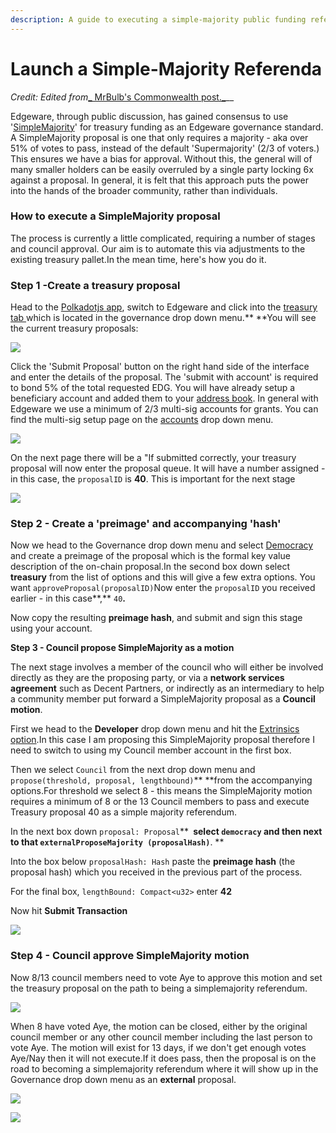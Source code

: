 ```yaml
---
description: A guide to executing a simple-majority public funding referenda
---
```


# Launch a Simple-Majority Referenda

_Credit:_ _Edited from_[_ MrBulb's Commonwealth post._](https://commonwealth.im/edgeware/proposal/discussion/2423-how-to-execute-a-simplemajority-proposal)__

Edgeware, through public discussion, has gained consensus to use '[SimpleMajority](https://commonwealth.im/edgeware/proposal/discussion/1563-simplemajority-a-proposed-edgeware-governance-standard)' for treasury funding as an Edgeware governance standard. A SimpleMajority proposal is one that only requires a majority - aka over 51% of votes to pass, instead of the default 'Supermajority' (2/3 of voters.) This ensures we have a bias for approval. Without this, the general will of many smaller holders can be easily overruled by a single party locking 6x against a proposal. In general, it is felt that this approach puts the power into the hands of the broader community, rather than individuals.

### **How to execute a SimpleMajority proposal**

The process is currently a little complicated, requiring a number of stages and council approval. Our aim is to automate this via adjustments to the existing treasury pallet.In the mean time, here's how you do it.

### Step 1 -Create a treasury proposal

Head to the [Polkadotjs app](https://polkadot.js.org/apps), switch to Edgeware and click into the [treasury tab ](https://polkadot.js.org/apps/#/treasury)which is located in the governance drop down menu.** **You will see the current treasury proposals:

![](https://commonwealth-uploads.s3.us-east-2.amazonaws.com/91d08008-ae62-4cb6-8cd6-60c47feecf1f.1635933888956)

Click the 'Submit Proposal' button on the right hand side of the interface and enter the details of the proposal. The 'submit with account' is required to bond 5% of the total requested EDG. You will have already setup a beneficiary account and added them to your [address book](https://polkadot.js.org/apps/#/addresses). In general with Edgeware we use a minimum of 2/3 multi-sig accounts for grants. You can find the multi-sig setup page on the [accounts](https://polkadot.js.org/apps/#/accounts) drop down menu.

![](https://commonwealth-uploads.s3.us-east-2.amazonaws.com/6427eb95-fdfe-4891-a691-b3c830b246b9.1635933721113)

On the next page there will be a "If submitted correctly, your treasury proposal will now enter the proposal queue. It will have a number assigned - in this case, the `proposalID` is **40**. This is important for the next stage

![](https://commonwealth-uploads.s3.us-east-2.amazonaws.com/7a9424d3-d9f2-46ff-aa55-93291f4145d8.1635934959775)

### Step 2 - Create a 'preimage' and accompanying 'hash'

Now we head to the Governance drop down menu and select [Democracy](https://polkadot.js.org/apps/#/democracy) and create a preimage of the proposal which is the formal key value description of the on-chain proposal.In the second box down select **treasury** from the list of options and this will give a few extra options. You want `approveProposal(proposalID)`Now enter the `proposalID` you received earlier - in this case**,** `40`**.**

Now copy the resulting **preimage hash**, and submit and sign this stage using your account.

**Step 3 - Council propose SimpleMajority as a motion**

The next stage involves a member of the council who will either be involved directly as they are the proposing party, or via a **network services agreement** such as Decent Partners, or indirectly as an intermediary to help a community member put forward a SimpleMajority proposal as a **Council motion**.

First we head to the **Developer** drop down menu and hit the [Extrinsics option](https://polkadot.js.org/apps/#/extrinsics).In this case I am proposing this SimpleMajority proposal therefore I need to switch to using my Council member account in the first box.

Then we select `Council` from the next drop down menu and `propose(threshold, proposal, lengthbound)`** **from the accompanying options.For threshold we select 8 - this means the SimpleMajority motion requires a minimum of 8 or the 13 Council members to pass and execute Treasury proposal 40 as a simple majority referendum.

In the next box down `proposal: Proposal`**` `**select `democracy` and then next to that `externalProposeMajority (proposalHash)`**. **

Into the box below `proposalHash: Hash` paste the **preimage hash** (the proposal hash) which you received in the previous part of the process.

For the final box, `lengthBound: Compact<u32>` enter **42**

Now hit **Submit Transaction**

![](https://commonwealth-uploads.s3.us-east-2.amazonaws.com/8ba414b8-eb6c-4a36-88d6-a3ec94a04085.1635939235332)

### Step 4 - Council approve SimpleMajority motion

Now 8/13 council members need to vote Aye to approve this motion and set the treasury proposal on the path to being a simplemajority referendum.

![](https://commonwealth-uploads.s3.us-east-2.amazonaws.com/c3f20370-5797-41eb-9ad3-555e056e156a.1635939332595)

When 8 have voted Aye, the motion can be closed, either by the original council member or any other council member including the last person to vote Aye. The motion will exist for 13 days, if we don't get enough votes Aye/Nay then it will not execute.If it does pass, then the proposal is on the road to becoming a simplemajority referendum where it will show up in the Governance drop down menu as an **external** proposal.

![](https://commonwealth-uploads.s3.us-east-2.amazonaws.com/f152dfd6-a18a-46a3-b06f-c1db8739962e.1635939756402)

![](https://commonwealth-uploads.s3.us-east-2.amazonaws.com/2edcae0d-4fde-4a13-9099-f9d66307fae1.1635937777381)
